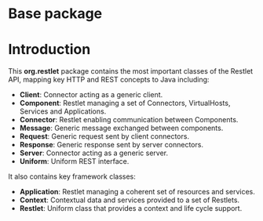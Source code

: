 Base package
============

Introduction
============

This **org.restlet** package contains the most important classes of the Restlet API,
mapping key HTTP and REST concepts to Java including:

 - **Client**: Connector acting as a generic client.
 - **Component**: Restlet managing a set of Connectors, VirtualHosts, Services and Applications.
 - **Connector**: Restlet enabling communication between Components.
 - **Message**: Generic message exchanged between components.
 - **Request**: Generic request sent by client connectors.
 - **Response**: Generic response sent by server connectors.
 - **Server**: Connector acting as a generic server.
 - **Uniform**: Uniform REST interface.

It also contains key framework classes:

 - **Application**: Restlet managing a coherent set of resources and services.
 - **Context**: Contextual data and services provided to a set of Restlets.
 - **Restlet**: Uniform class that provides a context and life cycle support.
